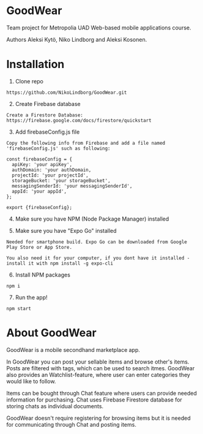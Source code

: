# GoodWear
Team project for Metropolia UAD Web-based mobile applications course.

Authors Aleksi Kytö, Niko Lindborg and Aleksi Kosonen. 

# Installation 

1. Clone repo
```
https://github.com/NikoLindborg/GoodWear.git
```
2. Create Firebase database
```
Create a Firestore Database: https://firebase.google.com/docs/firestore/quickstart
```
3. Add firebaseConfig.js file
```
Copy the following info from Firebase and add a file named 'firebaseConfig.js' such as following:

const firebaseConfig = {
  apiKey: 'your apiKey',
  authDomain: 'your authDomain,
  projectId: 'your projectId',
  storageBucket: 'your storageBucket',
  messagingSenderId: 'your messagingSenderId',
  appId: 'your appId',
};

export {firebaseConfig};
```
4. Make sure you have NPM (Node Package Manager) installed

5. Make sure you have "Expo Go" installed
 ```
 Needed for smartphone build. Expo Go can be downloaded from Google Play Store or App Store.
 
 You also need it for your computer, if you dont have it installed - install it with npm install -g expo-cli
 ```

6. Install NPM packages
```
npm i
```

7. Run the app!
```
npm start
```

# About GoodWear

GoodWear is a mobile secondhand marketplace app. 

In GoodWear you can post your sellable items and browse other's items. Posts are filtered with tags, which can be used to search itmes. GoodWear also provides an Watchlist-feature, where user can enter categories they would like to follow. 

Items can be bought through Chat feature where users can provide needed information for purchasing. Chat uses Firebase Firestore database for storing chats as individual documents. 

GoodWear doesn't require registering for browsing items but it is needed for communicating through Chat and posting items. 
